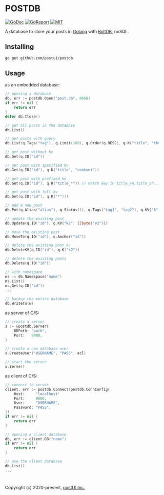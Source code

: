 # POSTDB

[![GoDoc](https://godoc.org/github.com/postui/postdb?status.svg)](https://godoc.org/github.com/postui/postdb)
[![GoReport](https://goreportcard.com/badge/github.com/postui/postdb)](https://goreportcard.com/report/github.com/postui/postdb)
[![MIT](https://img.shields.io/badge/license-MIT-green)](./LICENSE)

A database to store your posts in [Golang](https://golang.org) with [BoltDB](https://github.com/etcd-io/bbolt), noSQL.


## Installing
```bash
go get github.com/postui/postdb
``` 


## Usage

as an embedded database:

```go
// opening a database
db, err := postdb.Open("post.db", 0666)
if err != nil {
    return err
}
defer db.Close()

// get all posts in the database
db.List()

// get posts with query
db.List(q.Tags("tag"), q.Limit(100), q.Order(q.DESC), q.K("title", "thumb"))

// get post without kv
db.Get(q.ID("id"))

// get post with specified kv
db.Get(q.ID("id"), q.K("title", "content"))

// get post with prefixed kv
db.Get(q.ID("id"), q.K("title_*")) // match key in title_en,title_zh...

// get post with full kv
db.Get(q.ID("id"), q.K("*")))

// add a new post
db.Put(q.Alias("alias"), q.Status(1), q.Tags("tag1", "tag2"), q.KV{"k": []byte("v")})

// update the existing post
db.Update(q.ID("id"), q.KV{"k2": []byte("v2")})

// move the existing post
db.MoveTo(q.ID("id"), q.Anchor("id"))

// delete the existing post kv
db.DeleteKV(q.ID("id"), q.K("k2"))

// delete the existing posts
db.Delete(q.ID("id"))

// with namespace
ns := db.Namespace("name")
ns.List()
ns.Get(q.ID("id"))
...

// backup the entire database
db.WriteTo(w)
```

as server of C/S:

```go
// create a server
s := &postdb.Server{
    DBPath: "path",
    Port:   9000,
}

// create a new database user
s.CreateUser("USERNAME", "PASS", acl)

// start the server
s.Serve()
```

as client of C/S:

```go
// connect to server
client, err := postdb.Connect(postdb.ConnConfig{
    Host:     "localhost"
    Port:     9000,
    User:     "USERNAME",
    Password: "PASS",
})
if err != nil {
    return err
}

// opening a client database
db, err := client.DB("name")
if err != nil {
    return err
}

// use the client database
db.List()
...
```


#   

Copyright (c) 2020-present, [postUI Inc.](https://postui.com)
